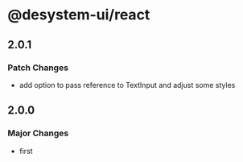 # @desystem-ui/react

## 2.0.1

### Patch Changes

- add option to pass reference to TextInput and adjust some styles

## 2.0.0

### Major Changes

- first
